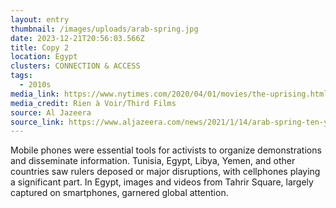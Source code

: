 ```yaml
---
layout: entry
thumbnail: /images/uploads/arab-spring.jpg
date: 2023-12-21T20:56:03.566Z
title: Copy 2
location: Egypt
clusters: CONNECTION & ACCESS
tags:
  - 2010s
media_link: https://www.nytimes.com/2020/04/01/movies/the-uprising.html
media_credit: Rien à Voir/Third Films
source: Al Jazeera
source_link: https://www.aljazeera.com/news/2021/1/14/arab-spring-ten-years-on
---
```

Mobile phones were essential tools for activists to organize demonstrations and disseminate information. Tunisia, Egypt, Libya, Yemen, and other countries saw rulers deposed or major disruptions, with cellphones playing a significant part. In Egypt, images and videos from Tahrir Square, largely captured on smartphones, garnered global attention.